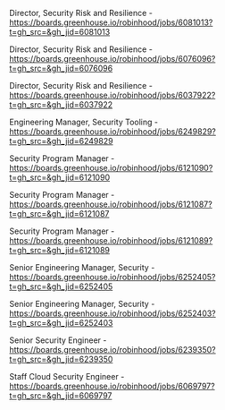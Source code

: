 Director, Security Risk and Resilience - https://boards.greenhouse.io/robinhood/jobs/6081013?t=gh_src=&gh_jid=6081013

Director, Security Risk and Resilience - https://boards.greenhouse.io/robinhood/jobs/6076096?t=gh_src=&gh_jid=6076096

Director, Security Risk and Resilience - https://boards.greenhouse.io/robinhood/jobs/6037922?t=gh_src=&gh_jid=6037922

Engineering Manager, Security Tooling - https://boards.greenhouse.io/robinhood/jobs/6249829?t=gh_src=&gh_jid=6249829

Security Program Manager - https://boards.greenhouse.io/robinhood/jobs/6121090?t=gh_src=&gh_jid=6121090

Security Program Manager - https://boards.greenhouse.io/robinhood/jobs/6121087?t=gh_src=&gh_jid=6121087

Security Program Manager - https://boards.greenhouse.io/robinhood/jobs/6121089?t=gh_src=&gh_jid=6121089

Senior Engineering Manager, Security - https://boards.greenhouse.io/robinhood/jobs/6252405?t=gh_src=&gh_jid=6252405

Senior Engineering Manager, Security - https://boards.greenhouse.io/robinhood/jobs/6252403?t=gh_src=&gh_jid=6252403

Senior Security Engineer - https://boards.greenhouse.io/robinhood/jobs/6239350?t=gh_src=&gh_jid=6239350

Staff Cloud Security Engineer - https://boards.greenhouse.io/robinhood/jobs/6069797?t=gh_src=&gh_jid=6069797

